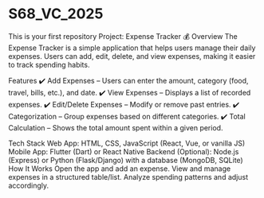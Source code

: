 # S68_VC_2025
This is your first repository
Project: Expense Tracker 💰
Overview
The Expense Tracker is a simple application that helps users manage their daily expenses. Users can add, edit, delete, and view expenses, making it easier to track spending habits.

Features
✔️ Add Expenses – Users can enter the amount, category (food, travel, bills, etc.), and date.
✔️ View Expenses – Displays a list of recorded expenses.
✔️ Edit/Delete Expenses – Modify or remove past entries.
✔️ Categorization – Group expenses based on different categories.
✔️ Total Calculation – Shows the total amount spent within a given period.

Tech Stack 
Web App: HTML, CSS, JavaScript (React, Vue, or vanilla JS)
Mobile App: Flutter (Dart) or React Native
Backend (Optional): Node.js (Express) or Python (Flask/Django) with a database (MongoDB, SQLite)
How It Works
Open the app and add an expense.
View and manage expenses in a structured table/list.
Analyze spending patterns and adjust accordingly.
